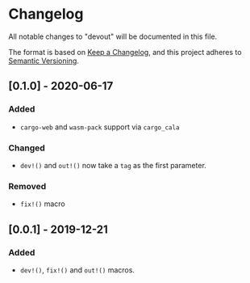 # Changelog
All notable changes to "devout" will be documented in this file.

The format is based on [Keep a Changelog](https://keepachangelog.com/en/1.0.0/),
and this project adheres to
[Semantic Versioning](https://github.com/AldaronLau/semver#a-guide-to-semver).

## [0.1.0] - 2020-06-17
### Added
- `cargo-web` and `wasm-pack` support via `cargo_cala`

### Changed
- `dev!()` and `out!()` now take a `tag` as the first parameter.

### Removed
- `fix!()` macro

## [0.0.1] - 2019-12-21
### Added
- `dev!()`, `fix!()` and `out!()` macros.
